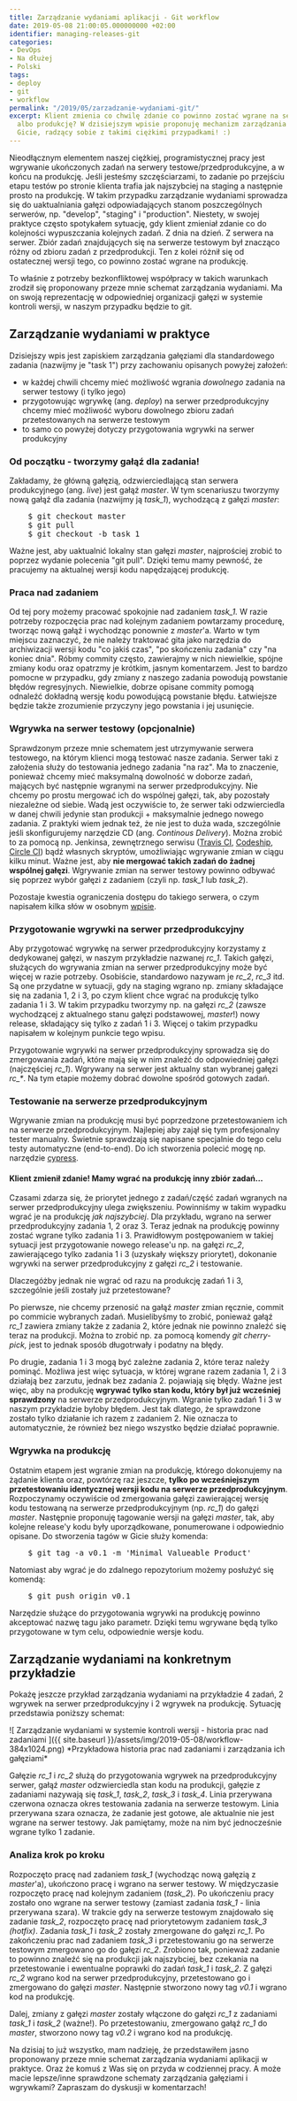 ```yaml
---
title: Zarządzanie wydaniami aplikacji - Git workflow
date: 2019-05-08 21:00:05.000000000 +02:00
identifier: managing-releases-git
categories:
- DevOps
- Na dłużej
- Polski
tags:
- deploy
- git
- workflow
permalink: "/2019/05/zarzadzanie-wydaniami-git/"
excerpt: Klient zmienia co chwilę zdanie co powinno zostać wgrane na serwer stagingowy
  albo produkcję? W dzisiejszym wpisie proponuję mechanizm zarządzania wydaniami w
  Gicie, radzący sobie z takimi ciężkimi przypadkami! :)
---
```

<p>Nieodłącznym elementem naszej ciężkiej, programistycznej pracy jest wgrywanie ukończonych zadań na serwery testowe/przedprodukcyjne, a w końcu na produkcję. Jeśli jesteśmy szczęściarzami, to zadanie po przejściu etapu testów po stronie klienta trafia jak najszybciej na staging a następnie prosto na produkcję. W takim przypadku zarządzanie wydaniami sprowadza się do uaktualniania gałęzi odpowiadających stanom poszczególnych serwerów, np. "develop", "staging" i "production". Niestety, w swojej praktyce często spotykałem sytuację, gdy klient zmieniał zdanie co do kolejności wypuszczania kolejnych zadań. Z dnia na dzień. Z serwera na serwer. Zbiór zadań znajdujących się na serwerze testowym był znacząco różny od zbioru zadań z przedprodukcji. Ten z kolei różnił się od ostatecznej wersji tego, co powinno zostać wgrane na produkcję.</p>
<p>To właśnie z potrzeby bezkonfliktowej współpracy w takich warunkach zrodził się proponowany przeze mnie schemat zarządzania wydaniami. Ma on swoją reprezentację w odpowiedniej organizacji gałęzi w systemie kontroli wersji, w naszym przypadku będzie to git.</p>
<h2>Zarządzanie wydaniami w praktyce</h2>
<p>Dzisiejszy wpis jest zapiskiem zarządzania gałęziami dla standardowego zadania (nazwijmy je "task 1") przy zachowaniu opisanych powyżej założeń:</p>
<ul>
  <li>w każdej chwili chcemy mieć możliwość wgrania <em>dowolnego</em> zadania na serwer testowy (i tylko jego)</li>
  <li>przygotowując wgrywkę (ang. <em>deploy</em>) na serwer przedprodukcyjny chcemy mieć możliwość wyboru dowolnego zbioru zadań przetestowanych na serwerze testowym</li>
  <li>to samo co powyżej dotyczy przygotowania wgrywki na serwer produkcyjny</li>
</ul>
<h3 id="mce_6">Od początku - tworzymy gałąź dla zadania!</h3>
<p>Zakładamy, że główną gałęzią, odzwierciedlającą stan serwera produkcyjnego (ang. <em>live</em>) jest gałąź <em>master</em>. W tym scenariuszu tworzymy nową gałąź dla zadania (nazwijmy ją <em>task_1</em>), wychodzącą z gałęzi <em>master</em>:</p>
<pre>
    $ git checkout master
    $ git pull
    $ git checkout -b task_1
</pre>
<p>Ważne jest, aby uaktualnić lokalny stan gałęzi <em>master</em>, najprościej zrobić to poprzez wydanie polecenia "git pull". Dzięki temu mamy pewność, że pracujemy na aktualnej wersji kodu napędzającej produkcję.</p>
<h3>Praca nad zadaniem</h3>
<p>Od tej pory możemy pracować spokojnie nad zadaniem <em>task_1.</em> W razie potrzeby rozpoczęcia prac nad kolejnym zadaniem powtarzamy procedurę, tworząc nową gałąź i wychodząc ponownie z <em>master</em>'a. Warto w tym miejscu zaznaczyć, że nie należy traktować gita jako narzędzia do archiwizacji wersji kodu "co jakiś czas", "po skończeniu zadania" czy "na koniec dnia". Róbmy commity często, zawierajmy w nich niewielkie, spójne zmiany kodu oraz opatrzmy je krótkim, jasnym komentarzem. Jest to bardzo pomocne w przypadku, gdy zmiany z naszego zadania powodują powstanie błędów regresyjnych. Niewielkie, dobrze opisane commity pomogą odnaleźć dokładną wersję kodu powodującą powstanie błędu. Łatwiejsze będzie także zrozumienie przyczyny jego powstania i jej usunięcie.</p>
<h3>Wgrywka na serwer testowy (opcjonalnie)</h3>
<p>Sprawdzonym przeze mnie schematem jest utrzymywanie serwera testowego, na którym klienci mogą testować nasze zadania. Serwer taki z założenia służy do testowania jednego zadania "na raz". Ma to znaczenie, ponieważ chcemy mieć maksymalną dowolność w doborze zadań, mających być następnie wgranymi na serwer przedprodukcyjny. Nie chcemy po prostu mergować ich do wspólnej gałęzi, tak, aby pozostały niezależne od siebie. Wadą jest oczywiście to, że serwer taki odzwierciedla w danej chwili jedynie stan produkcji + maksymalnie jednego nowego zadania. Z praktyki wiem jednak też, że nie jest to duża wada, szczególnie jeśli skonfigurujemy narzędzie CD (ang. <em>Continous Delivery</em>). Można zrobić to za pomocą np. Jenkinsa, zewnętrznego serwisu (<a href="https://travis-ci.com" target="_blank">Travis CI</a>, <a href="http://codeship.com" target="_blank">Codeship</a>, <a href="https://circleci.com" target="_blank">Circle CI</a>) bądź własnych skryptów, umożliwiając wgrywanie zmian w ciągu kilku minut. Ważne jest, aby <strong>nie mergować takich zadań do żadnej wspólnej gałęzi</strong>. Wgrywanie zmian na serwer testowy powinno odbywać się poprzez wybór gałęzi z zadaniem (czyli np. <em>task_1</em> lub <em>task_2</em>). </p>
<p>Pozostaje kwestia ograniczenia dostępu do takiego serwera, o czym napisałem kilka słów w osobnym <a href="/2019/04/mechanizm-uwierzytelniania-na-serwerach-przedprodukcyjnych/" target="_blank">wpisie</a>.</p>
<h3>Przygotowanie wgrywki na serwer przedprodukcyjny</h3>
<p>Aby przygotować wgrywkę na serwer przedprodukcyjny korzystamy z dedykowanej gałęzi, w naszym przykładzie nazwanej <em>rc_1</em>. Takich gałęzi, służących do wgrywania zmian na serwer przedprodukcyjny może być więcej w razie potrzeby. Osobiście, standardowo nazywam je <em>rc_2</em>, <em>rc_3</em> itd. Są one przydatne w sytuacji, gdy na staging wgrano np. zmiany składające się na zadania 1, 2 i 3, po czym klient chce wgrać na produkcję tylko zadania 1 i 3. W takim przypadku tworzymy np. na gałęzi <em>rc_2</em> (zawsze wychodzącej z aktualnego stanu gałęzi podstawowej, <em>master</em>!) nowy release, składający się tylko z zadań 1 i 3. Więcej o takim przypadku napisałem w kolejnym punkcie tego wpisu.</p>
<p>Przygotowanie wgrywki na serwer przedprodukcyjny sprowadza się do zmergowania zadań, które mają się w nim znaleźć do odpowiedniej gałęzi (najczęściej <em>rc_1</em>). Wgrywany na serwer jest aktualny stan wybranej gałęzi <em>rc_*</em>. Na tym etapie możemy dobrać dowolne spośród gotowych zadań.</p>
<h3>Testowanie na serwerze przedprodukcyjnym</h3>
<p>Wgrywanie zmian na produkcję musi być poprzedzone przetestowaniem ich na serwerze przedprodukcyjnym. Najlepiej aby zajął się tym profesjonalny tester manualny. Świetnie sprawdzają się napisane specjalnie do tego celu testy automatyczne (end-to-end). Do ich stworzenia polecić mogę np. narzędzie <a href="https://www.cypress.io/" target="_blank">cypress</a>.</p>
<h4>Klient zmienił zdanie! Mamy wgrać na produkcję inny zbiór zadań...</h4>
<p>Czasami zdarza się, że priorytet jednego z zadań/część zadań wgranych na serwer przedprodukcyjny ulega zwiększeniu. Powinniśmy w takim wypadku wgrać je na produkcję <em>jak najszybciej</em>. Dla przykładu, wgrano na serwer przedprodukcyjny zadania 1, 2 oraz 3. Teraz jednak na produkcję powinny zostać wgrane tylko zadania 1 i 3. Prawidłowym postępowaniem w takiej sytuacji jest przygotowanie nowego release'u np. na gałęzi <em>rc_2</em>, zawierającego tylko zadania 1 i 3 (uzyskały większy priorytet), dokonanie wgrywki na serwer przedprodukcyjny z gałęzi <em>rc_2</em> i testowanie. </p>
<p>Dlaczegóżby jednak nie wgrać od razu na produkcję zadań 1 i 3, szczególnie jeśli zostały już przetestowane? </p>
<p>Po pierwsze, nie chcemy przenosić na gałąź <em>master</em> zmian ręcznie, commit po commicie wybranych zadań. Musielibyśmy to zrobić, ponieważ gałąź <em>rc_1</em> zawiera zmiany także z zadania 2, które jednak nie powinno znaleźć się teraz na produkcji. Można to zrobić np. za pomocą komendy <em>git cherry-pick,</em> jest to jednak sposób długotrwały i podatny na błędy. </p>
<p>Po drugie, zadania 1 i 3 mogą być zależne zadania 2, które teraz należy pominąć. Możliwa jest więc sytuacja, w której wgrane razem zadania 1, 2 i 3 działają bez zarzutu, jednak bez zadania 2. pojawiają się błędy. Ważne jest więc, aby na produkcję <strong>wgrywać tylko stan kodu, który był już wcześniej sprawdzony</strong> na serwerze przedprodukcyjnym. Wgranie tylko zadań 1 i 3 w naszym przykładzie byłoby błędem. Jest tak dlatego, że sprawdzone zostało tylko działanie ich razem z zadaniem 2. Nie oznacza to automatycznie, że również bez niego wszystko będzie działać poprawnie.</p>
<h3>Wgrywka na produkcję</h3>
<p>Ostatnim etapem jest wgranie zmian na produkcję, którego dokonujemy na żądanie klienta oraz, powtórzę raz jeszcze, <strong>tylko po wcześniejszym przetestowaniu identycznej wersji kodu na serwerze przedprodukcyjnym</strong>. Rozpoczynamy oczywiście od zmergowania gałęzi zawierającej wersję kodu testowaną na serwerze przedprodukcyjnym (np. <em>rc_1</em>) do gałęzi <em>master</em>. Następnie proponuję tagowanie wersji na gałęzi <em>master</em>, tak, aby kolejne release'y kodu były uporządkowane, ponumerowane i odpowiednio opisane. Do stworzenia tagów w Gicie służy komenda:</p>
<pre>
    $ git tag -a v0.1 -m 'Minimal Valueable Product'
</pre>
<p>Natomiast aby wgrać je do zdalnego repozytorium możemy posłużyć się komendą:</p>
<pre>
    $ git push origin v0.1
</pre>
<p>Narzędzie służące do przygotowania wgrywki na produkcję powinno akceptować nazwę tagu jako parametr. Dzięki temu wgrywane będą tylko przygotowane w tym celu, odpowiednie wersje kodu.</p>
<h2>Zarządzanie wydaniami na konkretnym przykładzie</h2>
<p>Pokażę jeszcze przykład zarządzania wydaniami na przykładzie 4 zadań, 2 wgrywek na serwer przedprodukcyjny i 2 wgrywek na produkcję. Sytuację przedstawia poniższy schemat:</p>
![
  Zarządzanie wydaniami w systemie kontroli wersji - historia prac nad zadaniami
]({{ site.baseurl }}/assets/img/2019-05-08/workflow-384x1024.png)
*Przykładowa historia prac nad zadaniami i zarządzania ich gałęziami*

<p>Gałęzie <em>rc_1</em> i <em>rc_2</em> służą do przygotowania wgrywek na przedprodukcyjny serwer, gałąź <em>master</em> odzwierciedla stan kodu na produkcji, gałęzie z zadaniami nazywają się <em>task_1</em>, <em>task_2</em>, <em>task_3</em> i <em>task_4</em>. Linia przerywana czerwona oznacza okres testowania zadania na serwerze testowym. Linia przerywana szara oznacza, że zadanie jest gotowe, ale aktualnie nie jest wgrane na serwer testowy. Jak pamiętamy, może na nim być jednocześnie wgrane tylko 1 zadanie. </p>
<h3>Analiza krok po kroku</h3>
<p>Rozpoczęto pracę nad zadaniem <em>task_1</em> (wychodząc nową gałęzią z <em>master</em>'a), ukończono pracę i wgrano na serwer testowy. W międzyczasie rozpoczęto pracę nad kolejnym zadaniem (<em>task_2</em>). Po ukończeniu pracy zostało ono wgrane na serwer testowy (zamiast zadania <em>task_1</em> - linia przerywana szara). W trakcie gdy na serwerze testowym znajdowało się zadanie <em>task_2</em>, rozpoczęto pracę nad priorytetowym zadaniem <em>task_3 (hotfix)</em>. Zadania <em>task_1</em> i <em>task_2</em> zostały zmergowane do gałęzi <em>rc_1</em>. Po zakończeniu prac nad zadaniem <em>task_3</em> i przetestowaniu go na serwerze testowym zmergowano go do gałęzi <em>rc_2</em>. Zrobiono tak, ponieważ zadanie to powinno znaleźć się na produkcji jak najszybciej, bez czekania na przetestowanie i ewentualne poprawki do zadań <em>task_1</em> i <em>task_2</em>. Z gałęzi <em>rc_2</em> wgrano kod na serwer przedprodukcyjny, przetestowano go i zmergowano do gałęzi <em>master</em>. Następnie stworzono nowy tag <em>v0.1</em> i wgrano kod na produkcję.</p>
<p>Dalej, zmiany z gałęzi <em>master</em> zostały włączone do gałęzi <em>rc_1</em> z zadaniami <em>task_1</em> i <em>task_2</em> (ważne!). Po przetestowaniu, zmergowano gałąź <em>rc_1</em> do <em>master</em>, stworzono nowy tag <em>v0.2</em> i wgrano kod na produkcję.</p>
<p>Na dzisiaj to już wszystko, mam nadzieję, że przedstawiłem jasno proponowany przeze mnie schemat zarządzania wydaniami aplikacji w praktyce. Oraz że komuś z Was się on przyda w codziennej pracy. A może macie lepsze/inne sprawdzone schematy zarządzania gałęziami i wgrywkami? Zapraszam do dyskusji w komentarzach!</p>
